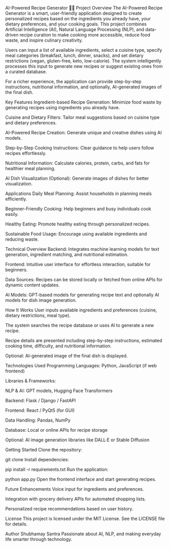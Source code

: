 AI-Powered Recipe Generator 🍳🤖
Project Overview
The AI-Powered Recipe Generator is a smart, user-friendly application designed to create personalized recipes based on the ingredients you already have, your dietary preferences, and your cooking goals. This project combines Artificial Intelligence (AI), Natural Language Processing (NLP), and data-driven recipe curation to make cooking more accessible, reduce food waste, and inspire culinary creativity.

Users can input a list of available ingredients, select a cuisine type, specify meal categories (breakfast, lunch, dinner, snacks), and set dietary restrictions (vegan, gluten-free, keto, low-calorie). The system intelligently processes this input to generate new recipes or suggest existing ones from a curated database.

For a richer experience, the application can provide step-by-step instructions, nutritional information, and optionally, AI-generated images of the final dish.

Key Features
Ingredient-based Recipe Generation: Minimize food waste by generating recipes using ingredients you already have.

Cuisine and Dietary Filters: Tailor meal suggestions based on cuisine type and dietary preferences.

AI-Powered Recipe Creation: Generate unique and creative dishes using AI models.

Step-by-Step Cooking Instructions: Clear guidance to help users follow recipes effortlessly.

Nutritional Information: Calculate calories, protein, carbs, and fats for healthier meal planning.

AI Dish Visualization (Optional): Generate images of dishes for better visualization.

Applications
Daily Meal Planning: Assist households in planning meals efficiently.

Beginner-Friendly Cooking: Help beginners and busy individuals cook easily.

Healthy Eating: Promote healthy eating through personalized recipes.

Sustainable Food Usage: Encourage using available ingredients and reducing waste.

Technical Overview
Backend: Integrates machine learning models for text generation, ingredient matching, and nutritional estimation.

Frontend: Intuitive user interface for effortless interaction, suitable for beginners.

Data Sources: Recipes can be stored locally or fetched from online APIs for dynamic content updates.

AI Models: GPT-based models for generating recipe text and optionally AI models for dish image generation.

How It Works
User inputs available ingredients and preferences (cuisine, dietary restrictions, meal type).

The system searches the recipe database or uses AI to generate a new recipe.

Recipe details are presented including step-by-step instructions, estimated cooking time, difficulty, and nutritional information.

Optional: AI-generated image of the final dish is displayed.

Technologies Used
Programming Languages: Python, JavaScript (if web frontend)

Libraries & Frameworks:

NLP & AI: GPT models, Hugging Face Transformers

Backend: Flask / Django / FastAPI

Frontend: React / PyQt5 (for GUI)

Data Handling: Pandas, NumPy

Database: Local or online APIs for recipe storage

Optional: AI image generation libraries like DALL·E or Stable Diffusion

Getting Started
Clone the repository:

git clone <your-repo-link>
Install dependencies:

pip install -r requirements.txt
Run the application:

python app.py
Open the frontend interface and start generating recipes.

Future Enhancements
Voice input for ingredients and preferences.

Integration with grocery delivery APIs for automated shopping lists.

Personalized recipe recommendations based on user history.

License
This project is licensed under the MIT License. See the LICENSE file for details.

Author
Shubhamay Santra
Passionate about AI, NLP, and making everyday life smarter through technology.
